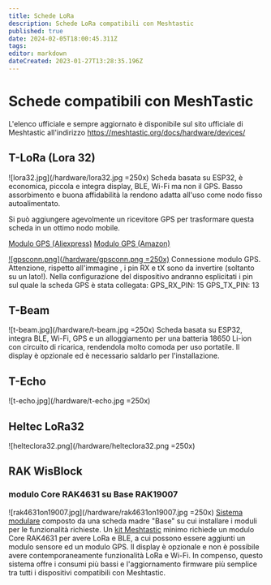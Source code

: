 ```yaml
---
title: Schede LoRa
description: Schede LoRa compatibili con Meshtastic
published: true
date: 2024-02-05T18:00:45.311Z
tags: 
editor: markdown
dateCreated: 2023-01-27T13:28:35.196Z
---
```


# Schede compatibili con MeshTastic

L'elenco ufficiale e sempre aggiornato è disponibile sul sito ufficiale di Meshtastic all'indirizzo https://meshtastic.org/docs/hardware/devices/

## T-LoRa (Lora 32)
![lora32.jpg](/hardware/lora32.jpg =250x)
Scheda basata su ESP32, è economica, piccola e integra display, BLE, Wi-Fi ma non il GPS.
Basso assorbimento e buona affidabilità la rendono adatta all'uso come nodo fisso autoalimentato.

Si può aggiungere agevolmente un ricevitore GPS per trasformare questa scheda in un ottimo nodo mobile.

[Modulo GPS (Aliexpress)](https://it.aliexpress.com/item/1005005594442876.html)
[Modulo GPS (Amazon)](https://www.amazon.it/ICQUANZX-GY-NEO6MV2-Controller-ceramica-resistente/dp/B088LR3488/)

[![gpsconn.png](/hardware/gpsconn.png =250x)](/hardware/gpsconn.png)
Connessione modulo GPS. 
Attenzione, rispetto all'immagine , i pin RX e tX sono da invertire (soltanto su un lato!). Nella configurazione del dispositivo andranno esplicitati i pin sul quale la scheda GPS è stata collegata: 
GPS_RX_PIN: 15
GPS_TX_PIN: 13


## T-Beam
![t-beam.jpg](/hardware/t-beam.jpg =250x)
Scheda basata su ESP32, integra BLE, Wi-Fi, GPS e un alloggiamento per una batteria 18650 Li-ion con circuito di ricarica, rendendola molto comoda per uso portatile.
Il display è opzionale ed è necessario saldarlo per l'installazione.
## T-Echo
![t-echo.jpg](/hardware/t-echo.jpg =250x)

## Heltec LoRa32
![helteclora32.png](/hardware/helteclora32.png =250x)

## RAK WisBlock

### modulo Core RAK4631 su Base RAK19007

![rak4631on19007.jpg](/hardware/rak4631on19007.jpg =250x)
[Sistema modulare](https://store.rakwireless.com/pages/wisblock) composto da una scheda madre "Base" su cui installare i moduli per le funzionalità richieste.
Un [kit Meshtastic](https://store.rakwireless.com/products/wisblock-meshtastic-starter-kit) minimo richiede un modulo Core RAK4631 per avere LoRa e BLE, a cui possono essere aggiunti un modulo sensore ed un modulo GPS.
Il display è opzionale e non è possibile avere contemporaneamente funzionalità LoRa e Wi-Fi.
In compenso, questo sistema offre i consumi più bassi e l'aggiornamento firmware più semplice tra tutti i dispositivi compatibili con Meshtastic.